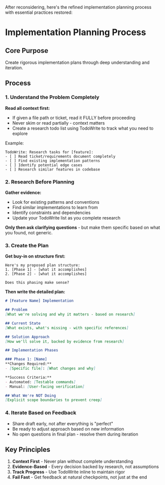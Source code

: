 After reconsidering, here's the refined implementation planning process with essential practices restored:

# Implementation Planning Process

## Core Purpose
Create rigorous implementation plans through deep understanding and iteration.

## Process

### 1. Understand the Problem Completely

**Read all context first:**
- If given a file path or ticket, read it FULLY before proceeding
- Never skim or read partially - context matters
- Create a research todo list using TodoWrite to track what you need to explore

Example:
```
TodoWrite: Research tasks for [feature]:
- [ ] Read ticket/requirements document completely
- [ ] Find existing implementation patterns
- [ ] Identify potential edge cases
- [ ] Research similar features in codebase
```

### 2. Research Before Planning

**Gather evidence:**
- Look for existing patterns and conventions
- Find similar implementations to learn from  
- Identify constraints and dependencies
- Update your TodoWrite list as you complete research

**Only then ask clarifying questions** - but make them specific based on what you found, not generic.

### 3. Create the Plan

**Get buy-in on structure first:**
```
Here's my proposed plan structure:
1. [Phase 1] - [what it accomplishes]
2. [Phase 2] - [what it accomplishes]

Does this phasing make sense?
```

**Then write the detailed plan:**

```markdown
# [Feature Name] Implementation

## Problem
[What we're solving and why it matters - based on research]

## Current State
[What exists, what's missing - with specific references]

## Solution Approach
[How we'll solve it, backed by evidence from research]

## Implementation Phases

### Phase 1: [Name]
**Changes Required:**
- [Specific file]: [What changes and why]

**Success Criteria:**
- Automated: [Testable commands]
- Manual: [User-facing verification]

## What We're NOT Doing
[Explicit scope boundaries to prevent creep]
```

### 4. Iterate Based on Feedback

- Share draft early, not after everything is "perfect"
- Be ready to adjust approach based on new information
- No open questions in final plan - resolve them during iteration

## Key Principles

1. **Context First** - Never plan without complete understanding
2. **Evidence-Based** - Every decision backed by research, not assumptions  
3. **Track Progress** - Use TodoWrite inline to maintain rigor
4. **Fail Fast** - Get feedback at natural checkpoints, not just at the end